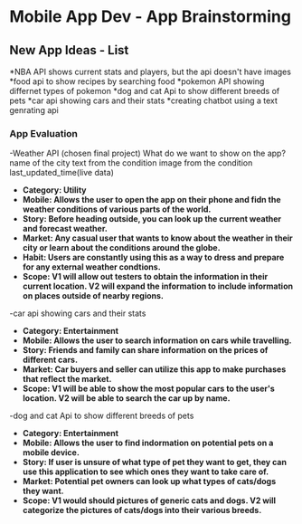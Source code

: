 Mobile App Dev - App Brainstorming
===

## New App Ideas - List
*NBA API shows current stats and players, but the api doesn't have images
*food api to show recipes by searching food
*pokemon API showing differnet types of pokemon
*dog and cat Api to show different breeds of pets
*car api showing cars and their stats
*creating chatbot using a text genrating api

### App Evaluation

-Weather API (chosen final project)
What do we want to show on the app?
name of the city
text from the condition
image from the condition
last_updated_time(live data)
- **Category: Utility**
- **Mobile: Allows the user to open the app on their phone and fidn the weather conditions of various parts of the world.**
- **Story: Before heading outside, you can look up the current weather and forecast weather.**
- **Market: Any casual user that wants to know about the weather in their city or learn about the conditions around the globe.**
- **Habit: Users are constantly using this as a way to dress and prepare for any external weather condtions.**
- **Scope: V1 will allow out testers to obtain the information in their current location. V2 will expand the information to include information on places outside of nearby regions.**

-car api showing cars and their stats
- **Category: Entertainment**
- **Mobile: Allows the user to search information on cars while travelling.**
- **Story: Friends and family can share information on the prices of different cars.**
- **Market: Car buyers and seller can utilize this app to make purchases that reflect the market.**
- **Scope: V1 will be able to show the most popular cars to the user's location. V2 will be able to search the car up by name.**

-dog and cat Api to show different breeds of pets
- **Category: Entertainment**
- **Mobile: Allows the user to find indormation on potential pets on a mobile device.**
- **Story: If user is unsure of what type of pet they want to get, they can use this application to see which ones they want to take care of.**
- **Market: Potential pet owners can look up what types of cats/dogs they want.**
- **Scope: V1 would should pictures of generic cats and dogs. V2 will categorize the pictures of cats/dogs into their various breeds.**

